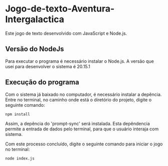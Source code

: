 # Jogo-de-texto-Aventura-Intergalactica

Este jogo de texto desenvolvido com JavaScript e Node.js. 

## Versão do NodeJs
Para executar o programa é necessário instalar o Node.js. A versão que usei para desenvolver o sistema é 20.15.1

## Execução do programa
Com o sistema já baixado no computador, é necessário instalar a depência. Entre no terminal, no caminho onde está o diretório do projeto, digite o seguinte comando:
```bash
npm install
```
Assim, a depência do 'prompt-sync' será instalada. Esta depêndencia permite a entrada de dados pelo terminal, para que o usuário 
interaja com sistema.

Com este processo concluído, digite o seguinte comando para iniciar o jogo no terminal:
```bash
node index.js
```
